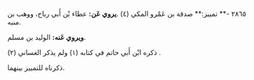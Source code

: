 ٢٨٦٥ -** تمييز:** صدقة بن عَمْرو المكي (٤) .**يروي عَن:** عطاء بْن أَبي رباح، ووهب بن منبه.

**ويروي عَنه:** الوليد بن مسلم.

ذكره ابْن أَبي حاتم في كتابه (١) ولم يذكر الغساني (٢) .

ذكرناه للتمييز بينهما.
